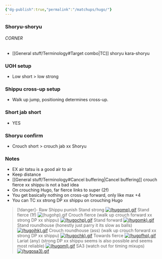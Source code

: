```yaml
---
{"dg-publish":true,"permalink":"/matchups/hugo/"}
---
```


### Shoryu-shoryu
###### CORNER
- [[General stuff/Terminology#Target combo\|TC]] shoryu kara-shoryu 
### UOH setup
- Low short > low strong
### Shippu cross-up setup
- Walk up jump, positioning determines cross-up.
### Short jab short
- YES
### Shoryu confirm
- Crouch short > crouch jab xx Shoryu 
### Notes
- EX air tatsu is a good air to air
- Keep distance
- [[General stuff/Terminology#Cancel buffering\|Cancel buffering]] crouch fierce xx shippu is not a bad idea
- On crouching Hugo, far fierce links to super (2f)
- You get basically nothing on cross-up forward, only like max +4
- You can TC xx strong DP xx shippu on crouching Hugo

> [!danger]- Raw Shippu punish
> Stand strong
> [![(hugomp).gif](https://wiki.supercombo.gg/images/0/0c/%28hugomp%29.gif)](https://wiki.supercombo.gg/w/File:(hugomp).gif)
> Stand fierce (1f)
> ![(hugohp).gif](https://wiki.supercombo.gg/images/6/69/%28hugohp%29.gif)
> Crouch fierce (walk up crouch forward xx strong DP xx shippu)
> [![(hugochp).gif](https://wiki.supercombo.gg/images/7/7d/%28hugochp%29.gif)](https://wiki.supercombo.gg/w/File:(hugochp).gif)
> Stand forward
> [![(hugomk).gif](https://wiki.supercombo.gg/images/7/7b/%28hugomk%29.gif)](https://wiki.supercombo.gg/w/File:(hugomk).gif)
> Stand roundhouse (honestly just parry it its slow as balls)
> [![(hugojhk).gif](https://wiki.supercombo.gg/images/c/cf/%28hugojhk%29.gif)](https://wiki.supercombo.gg/w/File:(hugojhk).gif)
Crouch roundhouse (ass) (walk up crouch forward xx strong DP xx shippu)
[![(hugochk).gif](https://wiki.supercombo.gg/images/0/07/%28hugochk%29.gif)](https://wiki.supercombo.gg/w/File:(hugochk).gif)
Towards fierce
[![(hugofhp).gif](https://wiki.supercombo.gg/images/2/20/%28hugofhp%29.gif)](https://wiki.supercombo.gg/w/File:(hugofhp).gif)
Lariat (any) (strong DP xx shippu seems is also possible and seems most reliable)
[![(hugoml).gif](https://wiki.supercombo.gg/images/f/f6/%28hugoml%29.gif)](https://wiki.supercombo.gg/w/File:(hugoml).gif)
SA3 (watch out for timing mixups)
[![(hugosa3).gif](https://wiki.supercombo.gg/images/7/70/%28hugosa3%29.gif)](https://wiki.supercombo.gg/w/File:(hugosa3).gif)